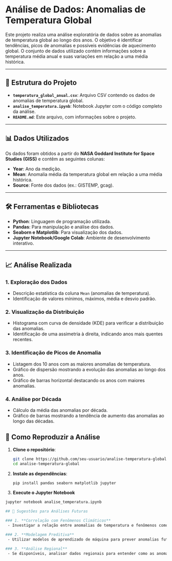 # Análise de Dados: Anomalias de Temperatura Global

Este projeto realiza uma análise exploratória de dados sobre as anomalias de temperatura global ao longo dos anos. O objetivo é identificar tendências, picos de anomalias e possíveis evidências de aquecimento global. O conjunto de dados utilizado contém informações sobre a temperatura média anual e suas variações em relação a uma média histórica.

---

## 📁 Estrutura do Projeto

- **`temperatura_global_anual.csv`**: Arquivo CSV contendo os dados de anomalias de temperatura global.
- **`analise_temperatura.ipynb`**: Notebook Jupyter com o código completo da análise.
- **`README.md`**: Este arquivo, com informações sobre o projeto.

---

## 📊 Dados Utilizados

Os dados foram obtidos a partir do **NASA Goddard Institute for Space Studies (GISS)** e contêm as seguintes colunas:

- **Year**: Ano da medição.
- **Mean**: Anomalia média da temperatura global em relação a uma média histórica.
- **Source**: Fonte dos dados (ex.: GISTEMP, gcag).

---

## 🛠️ Ferramentas e Bibliotecas

- **Python**: Linguagem de programação utilizada.
- **Pandas**: Para manipulação e análise dos dados.
- **Seaborn e Matplotlib**: Para visualização dos dados.
- **Jupyter Notebook/Google Colab**: Ambiente de desenvolvimento interativo.

---

## 📈 Análise Realizada

### 1. **Exploração dos Dados**
   - Descrição estatística da coluna `Mean` (anomalias de temperatura).
   - Identificação de valores mínimos, máximos, média e desvio padrão.

### 2. **Visualização da Distribuição**
   - Histograma com curva de densidade (KDE) para verificar a distribuição das anomalias.
   - Identificação de uma assimetria à direita, indicando anos mais quentes recentes.

### 3. **Identificação de Picos de Anomalia**
   - Listagem dos 10 anos com as maiores anomalias de temperatura.
   - Gráfico de dispersão mostrando a evolução das anomalias ao longo dos anos.
   - Gráfico de barras horizontal destacando os anos com maiores anomalias.

### 4. **Análise por Década**
   - Cálculo da média das anomalias por década.
   - Gráfico de barras mostrando a tendência de aumento das anomalias ao longo das décadas.


## 🚀 Como Reproduzir a Análise

1. **Clone o repositório**:
   ```bash
   git clone https://github.com/seu-usuario/analise-temperatura-global.git
   cd analise-temperatura-global

2. **Instale as dependências**:
   ```bash
   pip install pandas seaborn matplotlib jupyter

3. **Execute o Jupyter Notebook**
  ```bash
  jupyter notebook analise_temperatura.ipynb

## 📌 Sugestões para Análises Futuras

### 1. **Correlação com Fenômenos Climáticos**
   - Investigar a relação entre anomalias de temperatura e fenômenos como **El Niño** e **La Niña**.

### 2. **Modelagem Preditiva**
   - Utilizar modelos de aprendizado de máquina para prever anomalias futuras com base em dados históricos.

### 3. **Análise Regional**
   - Se disponíveis, analisar dados regionais para entender como as anomalias variam em diferentes partes do mundo.
